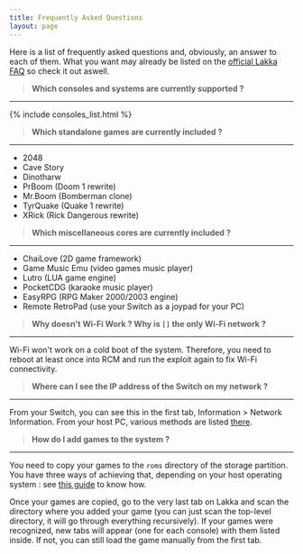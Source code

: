 ```yaml
---
title: Frequently Asked Questions
layout: page
---
```


Here is a list of frequently asked questions and, obviously, an answer to each of them. What you want may already be listed on the [official Lakka FAQ](http://www.lakka.tv/doc/FAQ/) so check it out aswell.

> **Which consoles and systems are currently supported ?**

***

{% include consoles_list.html %}

> **Which standalone games are currently included ?**

***

* 2048
* Cave Story
* Dinotharw
* PrBoom (Doom 1 rewrite)
* Mr.Boom (Bomberman clone)
* TyrQuake (Quake 1 rewrite)
* XRick (Rick Dangerous rewrite)

> **Which miscellaneous cores are currently included ?**

***

* ChaiLove (2D game framework)
* Game Music Emu (video games music player)
* Lutro (LUA game engine)
* PocketCDG (karaoke music player)
* EasyRPG (RPG Maker 2000/2003 engine)
* Remote RetroPad (use your Switch as a joypad for your PC)

> **Why doesn't Wi-Fi Work ? Why is `[]` the only Wi-Fi network ?**

***

Wi-Fi won't work on a cold boot of the system. Therefore, you need to reboot at least once into RCM and run the exploit again to fix Wi-Fi connectivity.

> **Where can I see the IP address of the Switch on my network ?**

***

From your Switch, you can see this in the first tab, Information > Network Information. From your host PC, various methods are listed [there](http://www.lakka.tv/doc/Finding-the-IP-of-your-Lakka-box/).

> **How do I add games to the system ?**

***

You need to copy your games to the `roms` directory of the storage partition. You have three ways of achieving that, depending on your host operating system : see [this guide](http://www.lakka.tv/doc/Accessing-Lakka-filesystem/) to know how.

Once your games are copied, go to the very last tab on Lakka and scan the directory where you added your game (you can just scan the top-level directory, it will go through everything recursively). If your games were recognized, new tabs will appear (one for each console) with them listed inside. If not, you can still load the game manually from the first tab.
